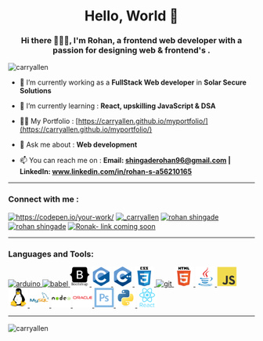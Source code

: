 <html>
<h1 align="center">Hello, World 👋</h1>
<h3 align="center">Hi there 🙋🏼‍♂️, I'm Rohan, a frontend web developer with a passion for designing web & frontend's .</h3>


<p align="left"> <img src="https://komarev.com/ghpvc/?username=carryallen&label=Profile%20views&color=0e75b6&style=flat" alt="carryallen" /> </p>


- 🔭 I’m currently working as a **FullStack Web developer** in **Solar Secure Solutions**

- 🌱 I’m currently learning : **React, upskilling JavaScript & DSA**

- 👨‍💻 My Portfolio : [https://carryallen.github.io/myportfolio/](https://carryallen.github.io/myportfolio/)

- 💬 Ask me about : **Web development**

- 📫 You can reach me on : **Email: shingaderohan96@gmail.com | LinkedIn: www.linkedin.com/in/rohan-s-a56210165**

<hr>

<h3 align="left">Connect with me :</h3>
<p align="left">
<a href="https://www.instagram.com/ig_rohaaannn/" target="blank"><img align="center" src="https://www.svgrepo.com/show/303154/instagram-2016-logo.svg" alt="https://codepen.io/your-work/" height="30" width="40" /></a>
<a href="https://twitter.com/_carryallen" target="blank"><img align="center" src="https://raw.githubusercontent.com/rahuldkjain/github-profile-readme-generator/master/src/images/icons/Social/twitter.svg" alt="_carryallen" height="30" width="40" /></a>
<a href="https://linkedin.com/in/rohan shingade" target="blank"><img align="center" src="https://raw.githubusercontent.com/rahuldkjain/github-profile-readme-generator/master/src/images/icons/Social/linked-in-alt.svg" alt="rohan shingade" height="30" width="40" /></a>
<a href="https://dev.to/carryallen" target="blank"><img align="center" src="https://www.svgrepo.com/show/349334/dev-to.svg" alt="rohan shingade" height="30" width="40" /></a>
<a href="https://discord.com/" target="blank"><img align="center" src="https://www.svgrepo.com/show/353655/discord-icon.svg" alt="Ronak- link coming soon" height="30" width="40" /></a>
</p>
  
<hr>

<h3 align="left">Languages and Tools:</h3>
<p align="left"> <a href="https://www.arduino.cc/" target="_blank" rel="noreferrer"> <img src="https://cdn.worldvectorlogo.com/logos/arduino-1.svg" alt="arduino" width="40" height="40"/> </a> <a href="https://babeljs.io/" target="_blank" rel="noreferrer"> <img src="https://www.vectorlogo.zone/logos/babeljs/babeljs-icon.svg" alt="babel" width="40" height="40"/> </a> <a href="https://getbootstrap.com" target="_blank" rel="noreferrer"> <img src="https://raw.githubusercontent.com/devicons/devicon/master/icons/bootstrap/bootstrap-plain-wordmark.svg" alt="bootstrap" width="40" height="40"/> </a> <a href="https://www.cprogramming.com/" target="_blank" rel="noreferrer"> <img src="https://raw.githubusercontent.com/devicons/devicon/master/icons/c/c-original.svg" alt="c" width="40" height="40"/> </a> <a href="https://www.w3schools.com/cpp/" target="_blank" rel="noreferrer"> <img src="https://raw.githubusercontent.com/devicons/devicon/master/icons/cplusplus/cplusplus-original.svg" alt="cplusplus" width="40" height="40"/> </a> <a href="https://www.w3schools.com/css/" target="_blank" rel="noreferrer"> <img src="https://raw.githubusercontent.com/devicons/devicon/master/icons/css3/css3-original-wordmark.svg" alt="css3" width="40" height="40"/> </a> <a href="https://git-scm.com/" target="_blank" rel="noreferrer"> <img src="https://www.vectorlogo.zone/logos/git-scm/git-scm-icon.svg" alt="git" width="40" height="40"/> </a> <a href="https://www.w3.org/html/" target="_blank" rel="noreferrer"> <img src="https://raw.githubusercontent.com/devicons/devicon/master/icons/html5/html5-original-wordmark.svg" alt="html5" width="40" height="40"/> </a> <a href="https://www.java.com" target="_blank" rel="noreferrer"> <img src="https://raw.githubusercontent.com/devicons/devicon/master/icons/java/java-original.svg" alt="java" width="40" height="40"/> </a> <a href="https://developer.mozilla.org/en-US/docs/Web/JavaScript" target="_blank" rel="noreferrer"> <img src="https://raw.githubusercontent.com/devicons/devicon/master/icons/javascript/javascript-original.svg" alt="javascript" width="40" height="40"/> </a> <a href="https://www.linux.org/" target="_blank" rel="noreferrer"> <img src="https://raw.githubusercontent.com/devicons/devicon/master/icons/linux/linux-original.svg" alt="linux" width="40" height="40"/> </a> <a href="https://www.mysql.com/" target="_blank" rel="noreferrer"> <img src="https://raw.githubusercontent.com/devicons/devicon/master/icons/mysql/mysql-original-wordmark.svg" alt="mysql" width="40" height="40"/> </a> <a href="https://nodejs.org" target="_blank" rel="noreferrer"> <img src="https://raw.githubusercontent.com/devicons/devicon/master/icons/nodejs/nodejs-original-wordmark.svg" alt="nodejs" width="40" height="40"/> </a> <a href="https://www.oracle.com/" target="_blank" rel="noreferrer"> <img src="https://raw.githubusercontent.com/devicons/devicon/master/icons/oracle/oracle-original.svg" alt="oracle" width="40" height="40"/> </a> <a href="https://www.photoshop.com/en" target="_blank" rel="noreferrer"> <img src="https://raw.githubusercontent.com/devicons/devicon/master/icons/photoshop/photoshop-line.svg" alt="photoshop" width="40" height="40"/> </a> <a href="https://www.python.org" target="_blank" rel="noreferrer"> <img src="https://raw.githubusercontent.com/devicons/devicon/master/icons/python/python-original.svg" alt="python" width="40" height="40"/> </a> <a href="https://reactjs.org/" target="_blank" rel="noreferrer"> <img src="https://raw.githubusercontent.com/devicons/devicon/master/icons/react/react-original-wordmark.svg" alt="react" width="40" height="40"/> </a> </p>

<hr>

<p><img align="center" src="https://github-readme-streak-stats.herokuapp.com/?user=carryallen&" alt="carryallen" /></p>
</html>
